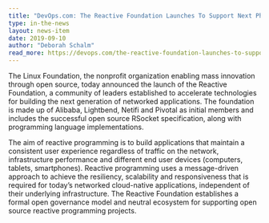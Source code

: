 ```yaml
---
title: "DevOps.com: The Reactive Foundation Launches To Support Next Phase of Software Architecture"
type: in-the-news
layout: news-item
date: 2019-09-10
author: "Deborah Schalm"
read_more: https://devops.com/the-reactive-foundation-launches-to-support-next-phase-of-software-architecture/
---
```


The Linux Foundation, the nonprofit organization enabling mass innovation through open source, today announced the launch of the Reactive Foundation, a community of leaders established to accelerate technologies for building the next generation of networked applications. The foundation is made up of Alibaba, Lightbend, Netifi and Pivotal as initial members and includes the successful open source RSocket specification, along with programming language implementations.

<!-- more -->

The aim of reactive programming is to build applications that maintain a consistent user experience regardless of traffic on the network, infrastructure performance and different end user devices (computers, tablets, smartphones). Reactive programming uses a message-driven approach to achieve the resiliency, scalability and responsiveness that is required for today’s networked cloud-native applications, independent of their underlying infrastructure. The Reactive Foundation establishes a formal open governance model and neutral ecosystem for supporting open source reactive programming projects.
